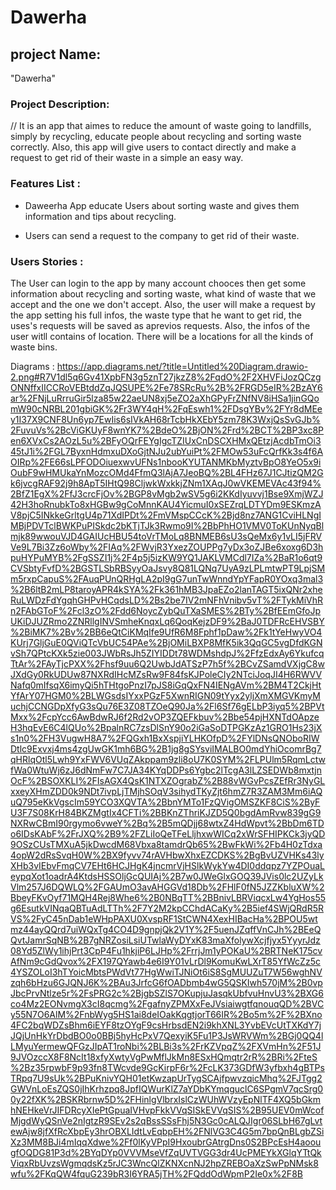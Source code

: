 # Dawerha


## project Name:
"Dawerha"

### Project Description:

// It is an app that aimes to reduce the amount of waste going to landfills, simply by recycling, educate people about recycling and sorting waste correctly. Also, this app will give users to contact directly and make a request to get rid of their waste in a simple an easy way.


### Features List :

- Daweerha App educate Users about sorting waste and gives them information and tips about recycling.

- Users can send a request to the company to get rid of their waste.

### Users Stories : 

The User can login to the app by many account chooces then get some information about recycling and sorting waste, what kind of waste that we accept and the one we don't accept. Also, the user will make a request by the app setting his full infos, the waste type that he want to get rid, the uses's requests will be saved as aprevios requests. Also, the infos of the user witll contains of  location. There will be a locations for all the kinds of waste bins.

Diagrams :
https://app.diagrams.net/?title=Untitled%20Diagram.drawio-2.png#R7V1dl5q6Gv41XpbFN3g5znT27jkzZ8%2FqdO%2F2XHVFiJozQCzgONNffxIICCRoVEBtddZqJQSUPE%2Fe78SRcRu%2B%2FRGD5eIR%2BzAY6ar%2FNjLuRrruGir5lza85w22aeUN8xj5eZO2aXhGPyFrZNfNV8iHSa1jinGQomW90cNRBL201gbiGK%2Fr3WY4qH%2FqEswh1%2FDsgYBv%2FYr8dMEey1I37X9CNF8Un6yp7EwIis6sIVkAH68rTcbHkXEbY5zm78K3WxjQsSvGJb%2FuvuVs%2BcViGKUyF8wnYK7%2BdeO%2BjON%2Frd%2BCT%2BP3xc8Pen6XVxCs2AOzL5u%2BFyOQrFEYgIgcTZIUxCnDSCXHMxQEtzjAcdbTmOi345tJ1i%2FGL7ByxnHdmxuDXoGjtNJu2ubYuiPt%2FMOw53uFcQrfKk3s4f6AOIRp%2FE66sLPFODOiuexwvUFNs1nbooKYUTANMKbMyztvBpO8YeO5x9iOubF9wHMUkaYnMozcOMd4FfmQ3lAjA7JeoBQ%2BL4FHz67J1CJtizQM2Gk6jvcgRAF92j9h8ApT5IHtQ98CljwkWxkkjZNm1XAqJ0wVKEMEVAc43f94%2BfZ1EgX%2FfJ3crcFjOv%2BGP8vMgb2wSV5g6i2KKdIyuvvj1Bse9XmjWZJ42H3hoRnubkTo8xHGBw9gCoMnnKAU4YicmuI0xSEZrqLDTYDm9ESKmzAV8pjC5INkkeGrltgU4p71XdIPDt%2FmVMspCCcK%2Bjd8nz7ANG1CviHLNgIMBjPDVTclBWKPuPISkdc2bKTjTJk3Rwmo9I%2BbPhHO1VMV0ToKUnNyqBlmjk89wwouVJD4GAIUcHBU54toVrTMoLq8BNMEB6sU3sQeMx6y1vLI5jFRVVe9L7Bi3Zz6oWby%2FIAq%2FWvjR3YxezZOUPPg7yDx3oZJBe6xoxg6D3hpuHYPuMYB%2FgSSZI1j%2F4p5j5izKW9YQ1JAKLVMCdl7IZa%2BaR1o6qt9CVSbtyFvfD%2BGSTLSbRBSyyOaJsvy8Q81LQNq7UyA9zLPLmtwPT9LpjSMm5rxpCapuS%2FAuqPUnQRHgLA2pI9gG7unTwWnndYpYFapR0YOxq3mal3%2B6ltB2mLP8taroyAPR4kSYA%2Fk361hMB3JpaEZo2lanTAGT5ixQNr2xheRuLWDzFdYgqhGHPvHCqdsLD%2Bs2be7IV2mNFhVnibv5vT%2FTykMiVhRn2FAbGToF%2Fcl3zO%2Fdd6NoycZybQuTXaSMES%2BTy%2BfEEmGfoJpUKiDJUZRmo2ZNRllgINVSmheKnqxLq6QoqKejzDF9%2BaJ0TDFRcEHVSBY%2BiMK7%2Bv%2BB6eQtCiKMqIfe9UfR6M8Fphf1pDaw%2Fk1tYeHwyVO4KUrj7GljGuE0QViQTcVbUC54PAe%2BjOMiLBXP8MfK5ik3QqGC5vgDfdKGNvSh7QPtcKXk5zie003JWbRsJh5ZIYIDDt78WDMshdpJ%2FfzEdxAy6YkufcqTtAr%2FAyTjcPXX%2Fhsf9uu6Q2UwbJdATSzP7h5f%2BCvZSamdVXjgC8wJXdGy0RkUDUw87NXRdIHcMZsRw9F84fsKJPoleCIy2NTciJoqJI4H6RWVVNafq0mIfsqX6imyQi5hTHtgoPnzI7pJS8iGqQxFN4IENgAVm%2BM4T2CkjHtYfArY07HGM0%2BLWGsdsIYxxPGzF5XwnRIGN09tYyx2yljXmXMGVKmyMuchjCCNGDpXfyG3sQu76E3Z08TZOeQ90Ja%2Fl6Sf76gELbP3iyq5%2BPVtMxx%2FcpYcc6AwBdwRJ6f2Rd2vOP3ZQEFkbuv%2Bbe54pjHXNTdOApzeH3hqEvE6C4lQUo%2BpalnRC7zsDlSnY90o2iGaSoDTPGKzAz1GRO1Hs23jXs1n0%2FH3VugwH8A7%2FQGxh1BxXspjiYLHKOfpD%2FYlDNsQNOboRIWDtlc9Exvxj4ms4zgUwGK1mh6BG%2B1jg8gSYsviIMALBO0mdYhiOcomrBg7qHRlqOtl5Lwh9YxFWV6VUqZAkppam9zli8oU7K0SYM%2FLPUlm5RqmLctwfWa0WtuWj6zJ6dNmFw7C7JA34KYqDDPs6Ygbc2lTcgA3lLZSEDWb8mxtjnOcF%2BSOXKLI%2FIsAGX4QsK1NTXZOgrabZ%2B88vWGvPcsZEfRr3NyGLxxeyXHmZDD0k9NDt7ivpLjTMjhSOqV3sihydTKyZjt6hmZ7R3ZAM3Mm6iAQuQ795eKkVgscIm59YCO3XQVTA%2BbnYMTo1FzQVigOMSZKF8CiS%2ByFU3F7S08KrH84BKZMgtIx4CFTi%2BBKnZThriKJZD5Q0bgdAmRvw839gG9NXRwCBmI90rgymo6vweY%2Bq%2B5mQDjj68wtxZ4HdWpvt%2BbDm6TDo6IDsKAbF%2FrJXQ%2B9%2FZLiIoQeTFeLljhxwWICq2xWrSFHIPKCk3jyQD9OSzCUsTMXuA5jkDwcdM68Vbxa8tamdrQb65%2BwFkWi%2Fb4H0zTdxa4opW2dRsSvqH0W%2BX9fyvv74rAVHbwXhxEZCDKS%2BgBvUZVHKs43lyXHb3vIEbvFmqCV7EHt6HCJHgK4jncmrVjHSlkWykYw4DI0ddqpz7YZPOuaLeypqXot1oadrA4KtdsHSSOljGcQUIAj%2B7w0JWeGlxGOQ39JVis0lc2UZyLkVlm257J6DQWLQ%2FGAUmO3avAHGGVd18Db%2FHlF0fN5JZZKbluXW%2BbeyFKvOyf71MQH4Rej8Whe6%2B0NBqTT%2BBnivLBRViqcxLw4YgHos55g6EsutkVINqaQBTuAdLTTh%2F7Y2M2kpCChdACaKy%2B5ief4SWjQRdR5RVS%2FyC45nDab1eWHpPAXU0XvspRF1StCWN4XexHIBacHa%2BPOU5wtmz44ayQQrd7uiWQxTg4CO4D9gnpjQk2V1Y%2F5uenJZqffVnCJh%2BEeQQvtJamrSqNB%2B7gNRZosiLsiUTwlaWyDYxK83maXfolywXcjfjyx5YyyrJdz08Yd5ZlWy1ihjPrt3CpP4Fu1hkjiP6LJHp%2FrrjJm1yPOKaU%2BRTNeK175cvAfNm9cGdQvox%2FX197QYawb4e6I9Y01vLrDl9KomuKwLXrT85YfWcZz5c4YSZOLoI3hTYoicMbtsPWdVt77HgWwiTJNiOt6iS8SgMUUZuT7W56wghNVzqh6bHzu6GJQNJ6K%2BAu3JrfcG6fOADbmb4wG5QSKIwh570jM%2B0vpJbcPrvNtlze5r%2FsPRG2c%2BjgbSZlS7OKupjuJasqkUbfvuHnvU3%2BXG6co4Mz2EONvmgX3cI8qcmg%2FgafnyZPMXxFeJVsiaiwgtfqnouqQD%2BVCy55N7O6AlM%2FnbWyg5HS1ai8deIOakKqgtjorT66IR%2Bo5m%2F%2BXno4FC2bqWDZsBhm6iEYF8tzOYgF9csHrbsdEN2i9khXNL3YvbEVcUtTXKdY7jJQjUnHkYrDbdBO0o0BBj5hyHcPxV7QexyiK5Fu1P3JsWRVWm%2BGj0QQ4lLMyuYermewQFGzJIpAT1roNbi%2BLBi3s%2FrKZVpqZ%2FXVmHn%2F51J9JVOzccX8F8NcIt18xfyXwtyVgPwMflJkMn8ESxHQmqtr2rR%2BRi%2FteS%2Bz35rpwbF9p93fn8TWcvde9GcKirpF6r%2FcLK373GDfW3yfbxh4gBTPsTRpq7U9sUk%2BPuKnivYQH01etKwzapUrTygSCAjfpwvzqicMhq%2FJTgg2GWVnLoEsZQS0jIhKrhzpq8JpfIQWurKlZ7aYDbKYmqguclC6SPgmV7qcSrg00y22fXK%2BSKRbrnw5D%2FHinlgVlbrxIslCzWUhWVzyEpNlTF4XQ5bGkmhNEHkeVrJIFDRcyXIePtGpuaIVHvpFkkVVqSISkEVVqSIS%2B95UEV0mWcofMjgdWyQSnVe2nIgtzR9SEv2s2qBssSSsFhj5N3Gc0cALQJIgr06SLbH67gLvtewAjw8jfXfRcXbpEy3hrOBXLIdtLvEqbpEH%2FNlVG3C4G5m7bpQnBLgbZSiXz3MM8BJi4mIqqXdwe%2Ff0lKyVPpI9HxoubrGAtrgDns0S2BPcEsH4aoougfOQDG81P3d%2BYqDYp0VVVMseVfZqUVTVGG3dr4UcPMEYkXGlqYTtQkViqxRbUvzsWgmqdsKz5rJC3WncQlZKNXcnNJ2hpZREBOaXzSwPpNMsk8wfu%2FKqQW4fquG239bR3I6YRA5jTH%2FQddOdWpmP2Ie0x%2F8B
